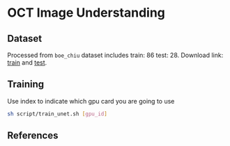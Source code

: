 # OCT Image Understanding

## Dataset

Processed from `boe_chiu` dataset includes train: 86 test: 28. Download link:
[train](https://drive.google.com/file/d/1PiBaXNbBpKIkKz33EfVTjR3pR2Dx8XH9/view?usp=sharing) and [test](https://drive.google.com/file/d/1TXbxrufaBpq2fWCkl1iMCw8nbIXOep2e/view?usp=sharing).

## Training

Use index to indicate which gpu card you are going to use

```bash
sh script/train_unet.sh [gpu_id]
```

## References
